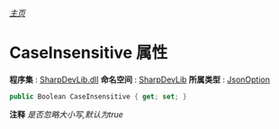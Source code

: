 ###### [主页](./Index.md "主页")
# CaseInsensitive 属性
**程序集** : [SharpDevLib.dll](./SharpDevLib.assembly.md "SharpDevLib.dll")
**命名空间** : [SharpDevLib](./SharpDevLib.namespace.md "SharpDevLib")
**所属类型** : [JsonOption](./SharpDevLib.JsonOption.md "JsonOption")
``` csharp
public Boolean CaseInsensitive { get; set; }
```
**注释**
*是否忽略大小写,默认为true*

